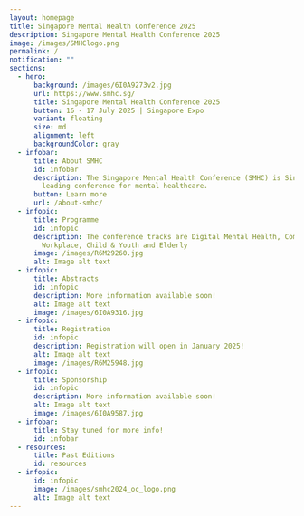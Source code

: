 ```yaml
---
layout: homepage
title: Singapore Mental Health Conference 2025
description: Singapore Mental Health Conference 2025
image: /images/SMHClogo.png
permalink: /
notification: ""
sections:
  - hero:
      background: /images/6I0A9273v2.jpg
      url: https://www.smhc.sg/
      title: Singapore Mental Health Conference 2025
      button: 16 - 17 July 2025 | Singapore Expo
      variant: floating
      size: md
      alignment: left
      backgroundColor: gray
  - infobar:
      title: About SMHC
      id: infobar
      description: The Singapore Mental Health Conference (SMHC) is Singapore's
        leading conference for mental healthcare.
      button: Learn more
      url: /about-smhc/
  - infopic:
      title: Programme
      id: infopic
      description: The conference tracks are Digital Mental Health, Community &
        Workplace, Child & Youth and Elderly
      image: /images/R6M29260.jpg
      alt: Image alt text
  - infopic:
      title: Abstracts
      id: infopic
      description: More information available soon!
      alt: Image alt text
      image: /images/6I0A9316.jpg
  - infopic:
      title: Registration
      id: infopic
      description: Registration will open in January 2025!
      alt: Image alt text
      image: /images/R6M25948.jpg
  - infopic:
      title: Sponsorship
      id: infopic
      description: More information available soon!
      alt: Image alt text
      image: /images/6I0A9587.jpg
  - infobar:
      title: Stay tuned for more info!
      id: infobar
  - resources:
      title: Past Editions
      id: resources
  - infopic:
      id: infopic
      image: /images/smhc2024_oc_logo.png
      alt: Image alt text
---
```

